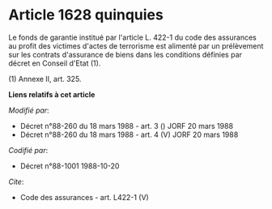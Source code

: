 # Article 1628 quinquies

Le fonds de garantie institué par l'article L. 422-1 du code des assurances au profit des victimes d'actes de terrorisme est
alimenté par un prélèvement sur les contrats d'assurance de biens dans les conditions définies par décret en Conseil d'Etat
(1). 

(1) Annexe II, art. 325.

**Liens relatifs à cet article**

_Modifié par_:

  - Décret n°88-260 du 18 mars 1988 - art. 3 () JORF 20 mars 1988
  - Décret n°88-260 du 18 mars 1988 - art. 4 (V) JORF 20 mars 1988

_Codifié par_:

  - Décret n°88-1001 1988-10-20

_Cite_:

  - Code des assurances - art. L422-1 (V)
